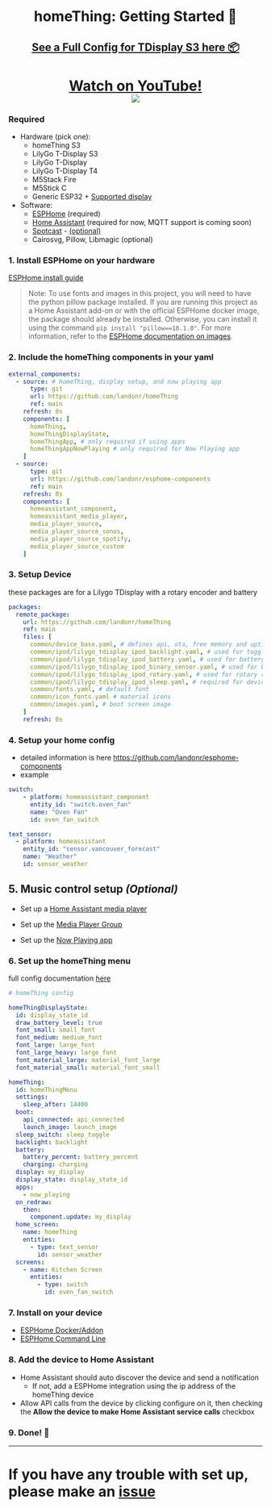 <h1 align = "center">homeThing: Getting Started 🌈</h1>

<h2 align = "center">
<a href="https://github.com/landonr/homeThing/blob/main/tdisplay-s3.yaml">See a Full Config for TDisplay S3 here 📦</a></h2>

<h1 align="center"><a href="https://www.youtube.com/watch?v=LEmA9E3Gzkk">
	Watch on YouTube!
	<br>
	<img src="https://github.com/landonr/homeThing/assets/2607659/e96cb4d9-3e7b-4c9f-aabb-ac2efdb432ca"/>
</a></h1>


### Required
-  Hardware (pick one):
	- homeThing S3
	- LilyGo T-Display S3
	- LilyGo T-Display
	- LilyGo T-Display T4
	- M5Stack Fire
	- M5Stick C
	- Generic ESP32 + [Supported display](https://esphome.io/components/display/index.html#see-also "Supported display")
- Software:
	- [ESPHome](https://esphome.io/) (required)
	- [Home Assistant](https://www.home-assistant.io/) (required for now, MQTT support is coming soon)
	- [Spotcast](https://github.com/fondberg/spotcast) - [(optional)](#spotcast-setup)
 	- Cairosvg, Pillow, Libmagic (optional)


### 1. Install ESPHome on your hardware
[ESPHome install guide](https://esphome.io/guides/getting_started_hassio.html)
> Note: To use fonts and images in this project, you will need to have the python pillow package installed. If you are running this project as a Home Assistant add-on or with the official ESPHome docker image, the package should already be installed. Otherwise, you can install it using the command `pip install "pillow==10.1.0"`. For more information, refer to the [ESPHome documentation on images](https://esphome.io/components/display/index.html#images).

### 2. Include the homeThing components in your yaml
```yaml
external_components:
  - source: # homeThing, display setup, and now playing app
      type: git
      url: https://github.com/landonr/homeThing
      ref: main
    refresh: 0s
    components: [
      homeThing, 
      homeThingDisplayState,
      homeThingApp, # only required if using apps
      homeThingAppNowPlaying # only required for Now Playing app
    ]
  - source:
      type: git
      url: https://github.com/landonr/esphome-components
      ref: main
    refresh: 0s
    components: [
      homeassistant_component,
      homeassistant_media_player,
      media_player_source,
      media_player_source_sonos,
      media_player_source_spotify,
      media_player_source_custom
    ]
```

### 3. Setup Device
these packages are for a Lilygo TDisplay with a rotary encoder and battery
```yaml
packages:
  remote_package:
    url: https://github.com/landonr/homeThing
    ref: main
    files: [
      common/device_base.yaml, # defines api, ota, free memory and uptime sensor
      common/ipod/lilygo_tdisplay_ipod_backlight.yaml, # used for toggling backlight
      common/ipod/lilygo_tdisplay_ipod_battery.yaml, # used for battery percent
      common/ipod/lilygo_tdisplay_ipod_binary_sensor.yaml, # used for button controls
      common/ipod/lilygo_tdisplay_ipod_rotary.yaml, # used for rotary controls
      common/ipod/lilygo_tdisplay_ipod_sleep.yaml, # required for device to sleep
      common/fonts.yaml, # default font
      common/icon_fonts.yaml # material icons
      common/images.yaml, # boot screen image
    ]
    refresh: 0s
```

### 4. Setup your home config
- detailed information is here https://github.com/landonr/esphome-components
- example

```yaml
switch:
    - platform: homeassistant_component
      entity_id: "switch.oven_fan"
      name: "Oven Fan"
      id: oven_fan_switch

text_sensor:
  - platform: homeassistant
    entity_id: "sensor.vancouver_forecast"
    name: "Weather"
    id: sensor_weather
```

## 5. Music control setup *(Optional)*
 - Set up a [Home Assistant media player](https://github.com/landonr/esphome-components/tree/main/components/homeassistant_media_player/media_player)

 - Set up the [Media Player Group](https://github.com/landonr/esphome-components/tree/main/components/homeassistant_media_player)

 - Set up the [Now Playing app](https://github.com/landonr/homeThing/tree/readme-update/components/homeThingAppNowPlaying)

### 6. Set up the homeThing menu

full config documentation [here](MenuOptions.md)

```yaml
# homeThing config

homeThingDisplayState:
  id: display_state_id
  draw_battery_level: true
  font_small: small_font
  font_medium: medium_font
  font_large: large_font
  font_large_heavy: large_font
  font_material_large: material_font_large
  font_material_small: material_font_small

homeThing:
  id: homeThingMenu
  settings:
    sleep_after: 14400
  boot:
    api_connected: api_connected
    launch_image: launch_image    
  sleep_switch: sleep_toggle
  backlight: backlight
  battery:
    battery_percent: battery_percent
    charging: charging
  display: my_display
  display_state: display_state_id
  apps:
    - now_playing
  on_redraw:
    then:
      component.update: my_display
  home_screen:
    name: homeThing
    entities:
      - type: text_sensor
        id: sensor_weather
  screens:
    - name: Kitchen Screen
      entities:
        - type: switch
          id: oven_fan_switch
```
### 7. Install on your device
- [ESPHome Docker/Addon](https://esphome.io/guides/getting_started_hassio.html)
- [ESPHome Command Line](https://esphome.io/guides/installing_esphome.html)
### 8. Add the device to Home Assistant
- Home Assistant should auto discover the device and send a notification
	- If not, add a ESPHome integration using the ip address of the homeThing device
- Allow API calls from the device by clicking configure on it, then checking the **Allow the device to make Home Assistant service calls** checkbox
### 9. **Done! 🎉**

---

# If you have any trouble with set up, please make an [issue](https://github.com/landonr/homeThing/issues)
